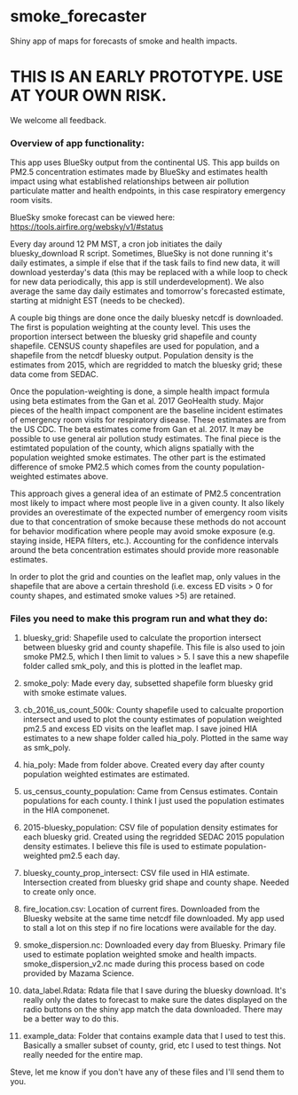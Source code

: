 # smoke_forecaster
Shiny app of maps for forecasts of smoke and health impacts. 

# THIS IS AN EARLY PROTOTYPE. USE AT YOUR OWN RISK.

We welcome all feedback. 

### Overview of app functionality:

This app uses BlueSky output from the continental US. This app builds on PM2.5 concentration estimates made by BlueSky and estimates health impact using what established relationships between air pollution particulate matter and health endpoints, in this case respiratory emergency room visits.

BlueSky smoke forecast can be viewed here: https://tools.airfire.org/websky/v1/#status

Every day around 12 PM MST, a cron job initiates the daily bluesky_download R script. Sometimes, BlueSky is not done running it's daily estimates,  a simple if else that if the task fails to find new data, it will download yesterday's data (this may be replaced with a while loop to check for new data periodically, this app is still underdevelopment). We also average the same day daily estimates and tomorrow's forecasted estimate, starting at midnight EST (needs to be checked).

A couple big things are done once the daily bluesky netcdf is downloaded. The first is population weighting at the county level. This uses the proportion intersect between the bluesky grid shapefile and county shapefile. CENSUS county shapefiles are used for population, and a shapefile from the netcdf bluesky output. Population density is the estimates from 2015, which are regridded to match the bluesky grid; these data come from SEDAC.

Once the population-weighting is done, a simple health impact formula using  beta estimates from the Gan et al. 2017 GeoHealth study. Major pieces of the health impact component are the baseline incident estimates of emergency room visits for respiratory disease. These estimates are from the US CDC. The beta estimates come from Gan et al. 2017. It may be possible to use general air pollution study estimates. The final piece is the estimtated population of the county, which aligns spatially with the population weighted smoke estimates. The other part is the estimated difference of smoke PM2.5 which comes from the county population-weighted estimates above.

This approach gives a general idea of an estimate of PM2.5 concentration most likely to impact where most people live in a given county. It also likely provides an overestimate of the expected number of emergency room visits due to that concentration of smoke because these methods do not account for behavior modification where people may avoid smoke exposure (e.g. staying inside, HEPA filters, etc.). Accounting for the confidence intervals around the beta concentration estimates should provide more reasonable estimates.

In order to plot the grid and counties on the leaflet map, only values in the shapefile that are above a certain threshold (i.e. excess ED visits > 0 for county shapes, and estimated smoke values >5) are retained.

### Files you need to make this program run and what they do:
1. bluesky_grid: Shapefile used to calculate the proportion intersect between bluesky grid and county shapefile. This file is also used to join smoke PM2.5, which I then limit to values > 5. I save this a new shapefile folder called smk_poly, and this is plotted in the leaflet map.

2. smoke_poly: Made every day, subsetted shapefile form bluesky grid with smoke estimate values.

3. cb_2016_us_count_500k: County shapefile used to calcualte proportion intersect and used to plot the county estimates of population weighted pm2.5 and excess ED visits on the leaflet map. I save joined HIA estimates to a new shape folder called hia_poly. Plotted in the same way as smk_poly.

4. hia_poly: Made from folder above. Created every day after county population weighted estimates are estimated. 

5. us_census_county_population: Came from Census estimates. Contain populations for each county. I think I just used the population estimates in the HIA componenet.

6. 2015-bluesky_population: CSV file of population density estimates for each bluesky grid. Created using the regridded SEDAC 2015 population density estimates. I believe this file is used to estimate population-weighted pm2.5 each day.

7. bluesky_county_prop_intersect: CSV file used in HIA estimate. Intersection created from bluesky grid shape and county shape. Needed to create only once. 

8. fire_location.csv: Location of current fires. Downloaded from the Bluesky website at the same time netcdf file downloaded. My app used to stall a lot on this step if no fire locations were available for the day. 

9. smoke_dispersion.nc: Downloaded every day from Bluesky. Primary file used to estimate poplation weighted smoke and health impacts. smoke_dispersion_v2.nc made during this process based on code provided by Mazama Science.

10. data_label.Rdata: Rdata file that I save during the bluesky download. It's really only the dates to forecast to make sure the dates displayed on the radio buttons on the shiny app match the data downloaded. There may be a better way to do this.

11. example_data: Folder that contains example data that I used to test this. Basically a smaller subset of county, grid, etc I used to test things. Not really needed for the entire map.

Steve, let me know if you don't have any of these files and I'll send them to you.